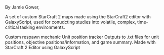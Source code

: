 By Jamie Gower,

A set of custom StarCraft 2 maps made using the StarCraft2 editor with GalaxyScript, used for conudcting studies into volatile, complex, time-critical tasking environments.

Custom respawn mechanic
Unit position tracker
Outputs to .txt files for unit positions, objective positions/information, and game summary.
Made with StarCraft 2 Editor using GalaxyScript
